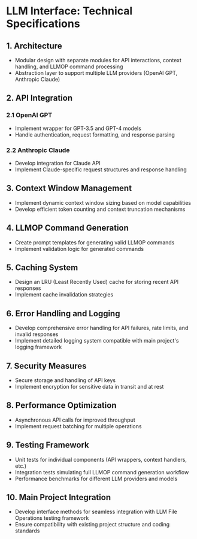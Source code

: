 # LLM Interface: Technical Specifications

## 1. Architecture
- Modular design with separate modules for API interactions, context handling, and LLMOP command processing
- Abstraction layer to support multiple LLM providers (OpenAI GPT, Anthropic Claude)

## 2. API Integration
### 2.1 OpenAI GPT
- Implement wrapper for GPT-3.5 and GPT-4 models
- Handle authentication, request formatting, and response parsing

### 2.2 Anthropic Claude
- Develop integration for Claude API
- Implement Claude-specific request structures and response handling

## 3. Context Window Management
- Implement dynamic context window sizing based on model capabilities
- Develop efficient token counting and context truncation mechanisms

## 4. LLMOP Command Generation
- Create prompt templates for generating valid LLMOP commands
- Implement validation logic for generated commands

## 5. Caching System
- Design an LRU (Least Recently Used) cache for storing recent API responses
- Implement cache invalidation strategies

## 6. Error Handling and Logging
- Develop comprehensive error handling for API failures, rate limits, and invalid responses
- Implement detailed logging system compatible with main project's logging framework

## 7. Security Measures
- Secure storage and handling of API keys
- Implement encryption for sensitive data in transit and at rest

## 8. Performance Optimization
- Asynchronous API calls for improved throughput
- Implement request batching for multiple operations

## 9. Testing Framework
- Unit tests for individual components (API wrappers, context handlers, etc.)
- Integration tests simulating full LLMOP command generation workflow
- Performance benchmarks for different LLM providers and models

## 10. Main Project Integration
- Develop interface methods for seamless integration with LLM File Operations testing framework
- Ensure compatibility with existing project structure and coding standards